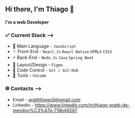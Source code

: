 ## Hi there, I'm Thiago 👋

#### I'm a web Developer

### ✅ Current Stack -->
- 🚀 Main Language - `JavaScript`
- ✨ Front-End - `React.Js` `React Native` `HTML5` `CSS3`
- ⚡️ Back-End - `Node.Js`  `Java`  `Spring Boot`
- 🎨 Layout/Design - `Figma`
- 📌 Code Control - `Git / Git-Hub`
- 🔨 Tools - `VsCode`

### 🌐 Contacts -->
- Email - prattithiago5@gmail.com
- Linkedin - https://www.linkedin.com/in/thiago-pratti-de-mendon%C3%A7a-716b49267



